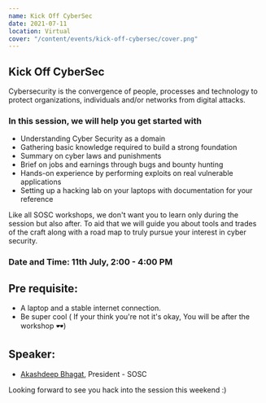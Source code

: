 ```yaml
---
name: Kick Off CyberSec
date: 2021-07-11
location: Virtual
cover: "/content/events/kick-off-cybersec/cover.png"
---
```


## Kick Off CyberSec
Cybersecurity is the convergence of people, processes and technology to protect organizations, individuals and/or networks from digital attacks.

### In this session, we will help you get started with
- Understanding Cyber Security as a domain
- Gathering basic knowledge required to build a strong foundation
- Summary on cyber laws and punishments
- Brief on jobs and earnings through bugs and bounty hunting 
- Hands-on experience by performing exploits on real vulnerable applications
- Setting up a hacking lab on your laptops with documentation for your reference

Like all SOSC workshops, we don't want you to learn only during the session but also after. To aid that we will guide you about tools and trades of the craft along with a road map to truly pursue your interest in cyber security.

### Date and Time: 11th July, 2:00 - 4:00 PM

## Pre requisite:
- A laptop and a stable internet connection.
- Be super cool ( If your think you're not it's okay, You will be after the workshop 🕶)

## Speaker:
- [Akashdeep Bhagat](https://github.com/akashdeepb), President - SOSC

Looking forward to see you hack into the session this weekend :)